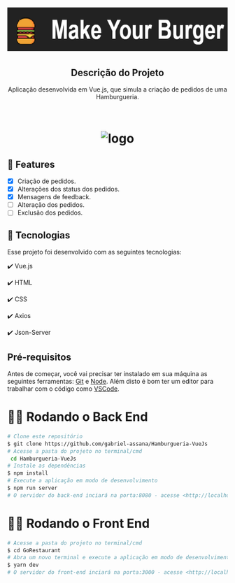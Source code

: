 <h1 align="center">
  <img src="./src/assets/hamburgueria.png" height="100px" alt="Hamburgueria"/>
</h1>

<h2 align="center" >Descrição do Projeto</h2>
<p align="center">
  Aplicação desenvolvida em Vue.js, que simula a criação de pedidos de uma Hamburgueria.
</p>
</br>

<h1 align="center">
  <img alt="logo" title="#logo" src="./src/assets/gorestaurant.gif" />
</h1>

## 🔎 Features

- [x] Criação de pedidos.
- [x] Alterações dos status dos pedidos.
- [x] Mensagens de feedback.
- [ ] Alteração dos pedidos.
- [ ] Exclusão dos pedidos.

## :rocket: Tecnologias

Esse projeto foi desenvolvido com as seguintes tecnologias:

✔️ Vue.js

✔️ HTML

✔️ CSS

✔️ Axios

✔️ Json-Server

<h2>Pré-requisitos</h2>

Antes de começar, você vai precisar ter instalado em sua máquina as seguintes ferramentas:
[Git](https://git-scm.com) e [Node](https://nodejs.org/pt-br/).
Além disto é bom ter um editor para trabalhar com o código como [VSCode](https://code.visualstudio.com/).



# 👨‍💻 Rodando o Back End

```bash
# Clone este repositório
$ git clone https://github.com/gabriel-assana/Hamburgueria-VueJs
# Acesse a pasta do projeto no terminal/cmd
 cd Hamburgueria-VueJs
# Instale as dependências
$ npm install
# Execute a aplicação em modo de desenvolvimento
$ npm run server
# O servidor do back-end inciará na porta:8080 - acesse <http://localhost:8080>
```

# 👨‍💻 Rodando o Front End

```bash
# Acesse a pasta do projeto no terminal/cmd
$ cd GoRestaurant
# Abra um novo terminal e execute a aplicação em modo de desenvolvimento
$ yarn dev
# O servidor do front-end inciará na porta:3000 - acesse <http://localhost:3000>
